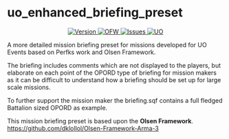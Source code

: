 # uo_enhanced_briefing_preset

<p align="center">
    <a href="https://github.com/PaxJaromeMalues/uo_enhanced_briefing_preset/releases/latest">
        <img src="https://img.shields.io/badge/Version-1.1.0-green.svg" alt="Version">
    </a>
	<a href="https://github.com/dklollol/Olsen-Framework-Arma-3/releases/tag/3.3.2">
        <img src="https://img.shields.io/badge/OFW-3.3.2-blue.svg" alt="OFW">
    </a>
    <a href="https://github.com/PaxJaromeMalues/uo_enhanced_briefing_preset/issues">
        <img src="https://img.shields.io/github/issues-raw/PaxJaromeMalues/uo_enhanced_briefing_preset.svg?label=Issues" alt="Issues">
    </a>
    <a href="http://www.unitedoperations.net">
        <img src="https://img.shields.io/badge/UO-Wiki-lightgrey.svg?colorA=B19E71&colorB=5A5A5A" alt="UO">
    </a>
</p>

A more detailed mission briefing preset for missions developed for UO Events based on Perfks work and Olsen Framework.

The briefing includes comments which are not displayed to the players, but elaborate on each point of the OPORD type of briefing for mission makers as it can be difficult to understand how a briefing should be set up for large scale missions.

To further support the mission maker the briefing.sqf contains a full fledged Battalion sized OPORD as example.

This mission briefing preset is based upon the **Olsen Framework**.
https://github.com/dklollol/Olsen-Framework-Arma-3